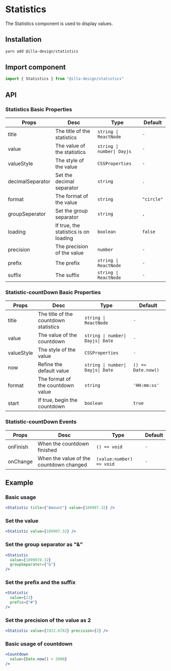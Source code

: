 # Statistics

The Statistics component is used to display values.

## Installation

```bash
yarn add @illa-design/statistics
```

## Import component

```jsx
import { Statistics } from "@illa-design/statistics"
```

## API

### Statistics Basic Properties

| Props            | Desc                                  | Type                       | Default    |
| ---------------- | ------------------------------------- | -------------------------- | ---------- |
| title            | The title of the statistics           | `string \| ReactNode`      | `-`        |
| value            | The value of the statistics           | `string \| number\| Dayjs` | `-`        |
| valueStyle       | The style of the value                | `CSSProperties `           | `-`        |
| decimalSeparator | Set the decimal separator             | `string `                  | `.`        |
| format           | The format of the value               | `string `                  | `"circle"` |
| groupSeperator   | Set the group separator               | `string `                  | `,`        |
| loading          | If true, the statistics is on loading | `boolean `                 | `false`    |
| precision        | The precision of the value            | `number `                  | `-`        |
| prefix           | The prefix                            | `string \| ReactNode`      | `-`        |
| suffix           | The suffix                            | `string \| ReactNode`      | `-`        |

### Statistic-countDown Basic Properties

| Props      | Desc                                  | Type                              | Default            |
| ---------- | ------------------------------------- | --------------------------------- | ------------------ |
| title      | The title of the countdown statistics | `string \| ReactNode`             | `-`                |
| value      | The value of the countdown            | `string \| number\| Dayjs\| Date` | `-`                |
| valueStyle | The style of the value                | `CSSProperties `                  | `-`                |
| now        | Refine the default value              | `string \| number\| Dayjs\| Date` | `() => Date.now()` |
| format     | The format of the countdown value     | `string `                         | `'HH:mm:ss'`       |
| start      | If true, begin the countdown          | `boolean `                        | `true`             |



### Statistic-countDown Events

| Props    | Desc                                    | Type                     | Default |
| -------- | --------------------------------------- | ------------------------ | ------- |
| onFinish | When the countdown finished             | `() => void`             | `-`     |
| onChange | When the value of the countdown changed | `(value:number) => void` | `-`     |

## Example

### Basic usage

```jsx
<Statistic title={"Amount"} value={189907.32} />
```

### Set the value

```jsx
<Statistic value={189907.32} />
```

### Set the group separator as "&”

```jsx
<Statistic
  value={1899078.32}
  groupSeparator={"&"}
/>
```

### Set the prefix and the suffix

```jsx
<Statistic
  value={22}
  prefix={"#"}
/>
```

### Set the precision of the value as 2

```jsx
<Statistic value={1922.6782} precision={2} />
```

### Basic usage of countdown

```jsx
<Countdown
  value={Date.now() + 2000}
/>
```
